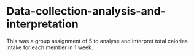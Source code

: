 # Data-collection-analysis-and-interpretation

This was a group assignment of 5 to analyse and interpret total calories intake for each member in 1 week. 

